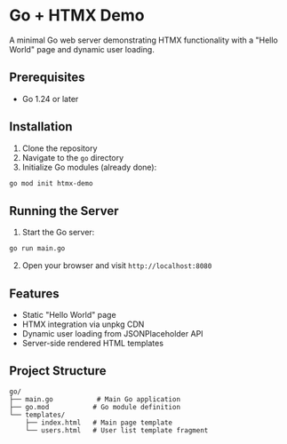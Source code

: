 # Go + HTMX Demo

A minimal Go web server demonstrating HTMX functionality with a "Hello World" page and dynamic user loading.

## Prerequisites

- Go 1.24 or later

## Installation

1. Clone the repository
2. Navigate to the `go` directory
3. Initialize Go modules (already done):
```bash
go mod init htmx-demo
```

## Running the Server

1. Start the Go server:
```bash
go run main.go
```
2. Open your browser and visit `http://localhost:8080`

## Features

- Static "Hello World" page
- HTMX integration via unpkg CDN
- Dynamic user loading from JSONPlaceholder API
- Server-side rendered HTML templates

## Project Structure

```
go/
├── main.go           # Main Go application
├── go.mod           # Go module definition
└── templates/       
    ├── index.html   # Main page template
    └── users.html   # User list template fragment
```

